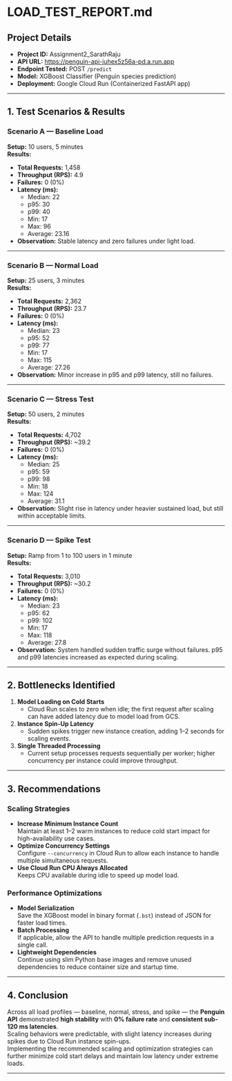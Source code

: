 # LOAD_TEST_REPORT.md

## Project Details
- **Project ID:** Assignment2_SarathRaju
- **API URL:** https://penguin-api-iuhex5z56a-pd.a.run.app
- **Endpoint Tested:** POST `/predict`
- **Model:** XGBoost Classifier (Penguin species prediction)
- **Deployment:** Google Cloud Run (Containerized FastAPI app)

---

## 1. Test Scenarios & Results

### **Scenario A — Baseline Load**
**Setup:** 10 users, 5 minutes  
**Results:**
- **Total Requests:** 1,458
- **Throughput (RPS):** 4.9
- **Failures:** 0 (0%)
- **Latency (ms):**
  - Median: 22
  - p95: 30
  - p99: 40
  - Min: 17
  - Max: 96
  - Average: 23.16
- **Observation:** Stable latency and zero failures under light load.

---

### **Scenario B — Normal Load**
**Setup:** 25 users, 3 minutes  
**Results:**
- **Total Requests:** 2,362
- **Throughput (RPS):** 23.7
- **Failures:** 0 (0%)
- **Latency (ms):**
  - Median: 23
  - p95: 52
  - p99: 77
  - Min: 17
  - Max: 115
  - Average: 27.26
- **Observation:** Minor increase in p95 and p99 latency, still no failures.

---

### **Scenario C — Stress Test**
**Setup:** 50 users, 2 minutes  
**Results:**
- **Total Requests:** 4,702
- **Throughput (RPS):** ~39.2
- **Failures:** 0 (0%)
- **Latency (ms):**
  - Median: 25
  - p95: 59
  - p99: 98
  - Min: 18
  - Max: 124
  - Average: 31.1
- **Observation:** Slight rise in latency under heavier sustained load, but still within acceptable limits.

---

### **Scenario D — Spike Test**
**Setup:** Ramp from 1 to 100 users in 1 minute  
**Results:**
- **Total Requests:** 3,010
- **Throughput (RPS):** ~30.2
- **Failures:** 0 (0%)
- **Latency (ms):**
  - Median: 23
  - p95: 62
  - p99: 102
  - Min: 17
  - Max: 118
  - Average: 27.8
- **Observation:** System handled sudden traffic surge without failures. p95 and p99 latencies increased as expected during scaling.

---

## 2. Bottlenecks Identified
1. **Model Loading on Cold Starts**  
   - Cloud Run scales to zero when idle; the first request after scaling can have added latency due to model load from GCS.
2. **Instance Spin-Up Latency**  
   - Sudden spikes trigger new instance creation, adding 1–2 seconds for scaling events.
3. **Single Threaded Processing**  
   - Current setup processes requests sequentially per worker; higher concurrency per instance could improve throughput.

---

## 3. Recommendations

### **Scaling Strategies**
- **Increase Minimum Instance Count**  
  Maintain at least 1–2 warm instances to reduce cold start impact for high-availability use cases.
- **Optimize Concurrency Settings**  
  Configure `--concurrency` in Cloud Run to allow each instance to handle multiple simultaneous requests.
- **Use Cloud Run CPU Always Allocated**  
  Keeps CPU available during idle to speed up model load.

### **Performance Optimizations**
- **Model Serialization**  
  Save the XGBoost model in binary format (`.bst`) instead of JSON for faster load times.
- **Batch Processing**  
  If applicable, allow the API to handle multiple prediction requests in a single call.
- **Lightweight Dependencies**  
  Continue using slim Python base images and remove unused dependencies to reduce container size and startup time.

---

## 4. Conclusion
Across all load profiles — baseline, normal, stress, and spike — the **Penguin API** demonstrated **high stability** with **0% failure rate** and **consistent sub-120 ms latencies**.  
Scaling behaviors were predictable, with slight latency increases during spikes due to Cloud Run instance spin-ups.  
Implementing the recommended scaling and optimization strategies can further minimize cold start delays and maintain low latency under extreme loads.

---
